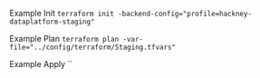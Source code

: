 
Example Init
`terraform init -backend-config="profile=hackney-dataplatform-staging"`

Example Plan
`terraform plan -var-file="../config/terraform/Staging.tfvars"`

Example Apply
``